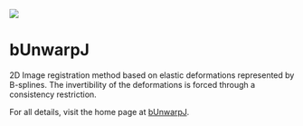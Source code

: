 [![](http://jenkins.imagej.net/job/bUnwarpJ/lastBuild/badge/icon)](http://jenkins.imagej.net/job/bUnwarpJ/)

bUnwarpJ
========

2D Image registration method based on elastic deformations represented by B-splines. The invertibility of the deformations is forced through a consistency restriction.

For all details, visit the home page at [bUnwarpJ](https://imagej.net/bUnwarpJ/).

